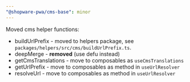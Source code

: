 ```yaml
---
"@shopware-pwa/cms-base": minor
---
```


Moved cms helper functions:

- buildUrlPrefix - moved to helpers package, see `packages/helpers/src/cms/buildUrlPrefix.ts`.
- deepMerge - **removed** (use defu instead)
- getCmsTranslations - move to composables as `useCmsTranslations`
- getUrlPrefix - move to composables as method in `useUrlResolver`
- resolveUrl - move to composables as method in `useUrlResolver`

